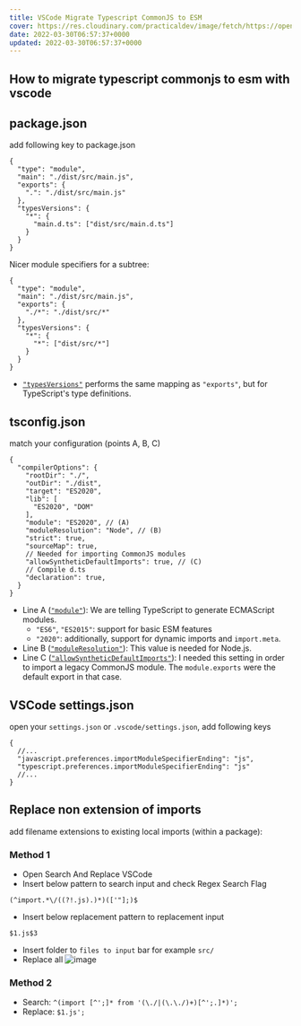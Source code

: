 ```yaml
---
title: VSCode Migrate Typescript CommonJS to ESM
cover: https://res.cloudinary.com/practicaldev/image/fetch/https://opengraph.githubassets.com/51ab140e160882668aa0f466b095b5bb634739d04b8095f768d1741def9280f2/inmanta/vscode-inmanta/issues/314
date: 2022-03-30T06:57:37+0000 
updated: 2022-03-30T06:57:37+0000 
---
```


## How to migrate typescript commonjs to esm with vscode

## package.json
add following key to package.json
```jsonc
{
  "type": "module",
  "main": "./dist/src/main.js",
  "exports": {
    ".": "./dist/src/main.js"
  },
  "typesVersions": {
    "*": {
      "main.d.ts": ["dist/src/main.d.ts"]
    }
  }
}
```
Nicer module specifiers for a subtree:
```jsonc
{
  "type": "module",
  "main": "./dist/src/main.js",
  "exports": {
    "./*": "./dist/src/*"
  },
  "typesVersions": {
    "*": {
      "*": ["dist/src/*"]
    }
  }
}
```
- [`"typesVersions"`](https://www.typescriptlang.org/docs/handbook/declaration-files/publishing.html#version-selection-with-typesversions) performs the same mapping as `"exports"`, but for TypeScript's type definitions.

## tsconfig.json
match your configuration (points A, B, C)
```jsonc
{
  "compilerOptions": {
    "rootDir": "./",
    "outDir": "./dist",
    "target": "ES2020",
    "lib": [
      "ES2020", "DOM"
    ],
    "module": "ES2020", // (A)
    "moduleResolution": "Node", // (B)
    "strict": true,
    "sourceMap": true,
    // Needed for importing CommonJS modules
    "allowSyntheticDefaultImports": true, // (C)
    // Compile d.ts
    "declaration": true,
  }
}
```
-   Line A ([`"module"`](https://www.typescriptlang.org/tsconfig#module)): We are telling TypeScript to generate ECMAScript modules.
    -   `"ES6"`, `"ES2015"`: support for basic ESM features
    -   `"2020"`: additionally, support for dynamic imports and `import.meta`.
-   Line B ([`"moduleResolution"`](https://www.typescriptlang.org/tsconfig#moduleResolution)): This value is needed for Node.js.
-   Line C ([`"allowSyntheticDefaultImports"`](https://www.typescriptlang.org/tsconfig#allowSyntheticDefaultImports)): I needed this setting in order to import a legacy CommonJS module. The `module.exports` were the default export in that case.

## VSCode settings.json
open your `settings.json` or `.vscode/settings.json`, add following keys
```jsonc
{
  //...
  "javascript.preferences.importModuleSpecifierEnding": "js",
  "typescript.preferences.importModuleSpecifierEnding": "js"
  //...
}
```

## Replace non extension of imports
add filename extensions to existing local imports (within a package):
### Method 1
- Open Search And Replace VSCode
- Insert below pattern to search input and check Regex Search Flag
```regexp
(^import.*\/((?!.js).)*)(['"];)$
```
- Insert below replacement pattern to replacement input
```regexp
$1.js$3
```
- Insert folder to `files to input` bar for example `src/`
- Replace all
![image](https://user-images.githubusercontent.com/12471057/160769725-41b16e7d-ef33-4886-8113-d59a30a63482.png)
### Method 2
-   Search: `^(import [^';]* from '(\./|(\.\./)+)[^';.]*)';`
-   Replace: `$1.js';`
